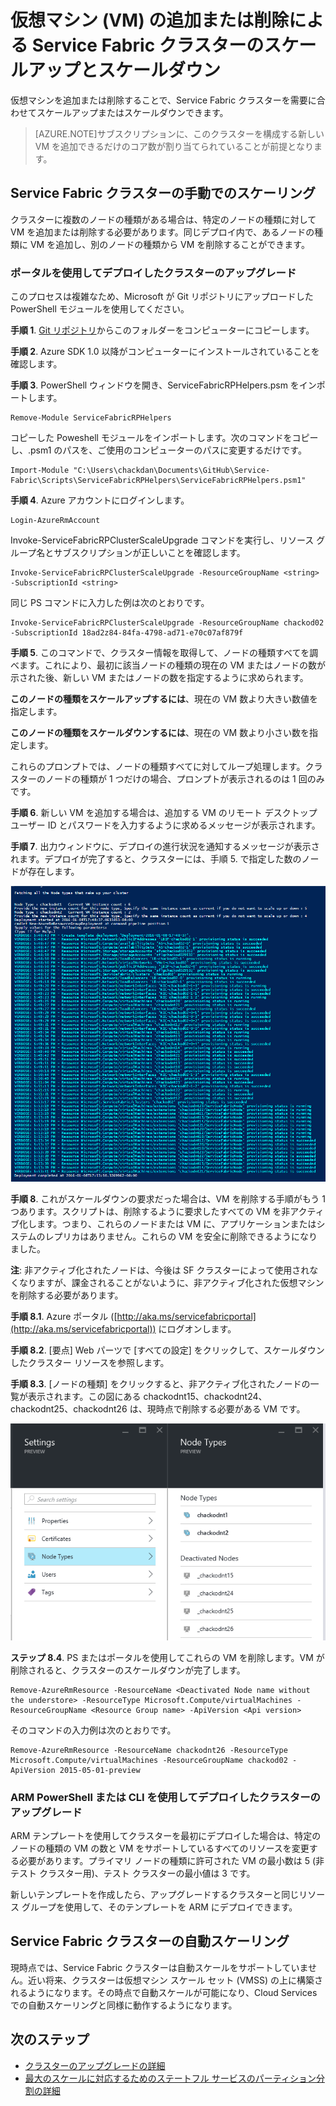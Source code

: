 <properties
   pageTitle="Service Fabric クラスターのスケールアップとスケールダウン | Microsoft Azure"
   description="仮想マシン ノードを追加または削除することで、Service Fabric クラスターを需要に合わせてスケールアップまたはスケールダウンします。"
   services="service-fabric"
   documentationCenter=".net"
   authors="ChackDan"
   manager="timlt"
   editor=""/>

<tags
   ms.service="service-fabric"
   ms.devlang="dotnet"
   ms.topic="article"
   ms.tgt_pltfrm="na"
   ms.workload="na"
   ms.date="01/11/2016"
   ms.author="chackdan"/>

# 仮想マシン (VM) の追加または削除による Service Fabric クラスターのスケールアップとスケールダウン

仮想マシンを追加または削除することで、Service Fabric クラスターを需要に合わせてスケールアップまたはスケールダウンできます。

>[AZURE.NOTE]サブスクリプションに、このクラスターを構成する新しい VM を追加できるだけのコア数が割り当てられていることが前提となります。


## Service Fabric クラスターの手動でのスケーリング

クラスターに複数のノードの種類がある場合は、特定のノードの種類に対して VM を追加または削除する必要があります。同じデプロイ内で、あるノードの種類に VM を追加し、別のノードの種類から VM を削除することができます。

### ポータルを使用してデプロイしたクラスターのアップグレード

このプロセスは複雑なため、Microsoft が Git リポジトリにアップロードした PowerShell モジュールを使用してください。

**手順 1**. [Git リポジトリ](https://github.com/ChackDan/Service-Fabric/tree/master/Scripts/ServiceFabricRPHelpers)からこのフォルダーをコンピューターにコピーします。

**手順 2**. Azure SDK 1.0 以降がコンピューターにインストールされていることを確認します。

**手順 3**. PowerShell ウィンドウを開き、ServiceFabricRPHelpers.psm をインポートします。

```
Remove-Module ServiceFabricRPHelpers
```

コピーした Poweshell モジュールをインポートします。次のコマンドをコピーし、.psm1 のパスを、ご使用のコンピューターのパスに変更するだけです。

```
Import-Module "C:\Users\chackdan\Documents\GitHub\Service-Fabric\Scripts\ServiceFabricRPHelpers\ServiceFabricRPHelpers.psm1"
```

 **手順 4**. Azure アカウントにログインします。

```
Login-AzureRmAccount
```

Invoke-ServiceFabricRPClusterScaleUpgrade コマンドを実行し、リソース グループ名とサブスクリプションが正しいことを確認します。

```
Invoke-ServiceFabricRPClusterScaleUpgrade -ResourceGroupName <string> -SubscriptionId <string>
```

同じ PS コマンドに入力した例は次のとおりです。

```
Invoke-ServiceFabricRPClusterScaleUpgrade -ResourceGroupName chackod02 -SubscriptionId 18ad2z84-84fa-4798-ad71-e70c07af879f
```

  **手順 5**. このコマンドで、クラスター情報を取得して、ノードの種類すべてを調べます。これにより、最初に該当ノードの種類の現在の VM またはノードの数が示された後、新しい VM またはノードの数を指定するように求められます。

 **このノードの種類をスケールアップするには**、現在の VM 数より大きい数値を指定します。

**このノードの種類をスケールダウンするには**、現在の VM 数より小さい数を指定します。

これらのプロンプトでは、ノードの種類すべてに対してループ処理します。クラスターのノードの種類が 1 つだけの場合、プロンプトが表示されるのは 1 回のみです。
 
  **手順 6**. 新しい VM を追加する場合は、追加する VM のリモート デスクトップ ユーザー ID とパスワードを入力するように求めるメッセージが表示されます。
 
**手順 7**. 出力ウィンドウに、デプロイの進行状況を通知するメッセージが表示されます。デプロイが完了すると、クラスターには、手順 5. で指定した数のノードが存在します。


![ScaleupDownPSOut][ScaleupDownPSOut]


**手順 8**. これがスケールダウンの要求だった場合は、VM を削除する手順がもう 1 つあります。スクリプトは、削除するように要求したすべての VM を非アクティブ化します。つまり、これらのノードまたは VM に、アプリケーションまたはシステムのレプリカはありません。これらの VM を安全に削除できるようになりました。

**注**: 非アクティブ化されたノードは、今後は SF クラスターによって使用されなくなりますが、課金されることがないように、非アクティブ化された仮想マシンを削除する必要があります。

**手順 8.1**. Azure ポータル ([http://aka.ms/servicefabricportal](http://aka.ms/servicefabricportal)) にログオンします。

**手順 8.2**. [要点] Web パーツで [すべての設定] をクリックして、スケールダウンしたクラスター リソースを参照します。

**手順 8.3**. [ノードの種類] をクリックすると、非アクティブ化されたノードの一覧が表示されます。この図にある chackodnt15、chackodnt24、chackodnt25、chackodnt26 は、現時点で削除する必要がある VM です。

![DeactivatedNodeList][DeactivatedNodeList]

**ステップ 8.4**. PS またはポータルを使用してこれらの VM を削除します。VM が削除されると、クラスターのスケールダウンが完了します。

```
Remove-AzureRmResource -ResourceName <Deactivated Node name without the understore> -ResourceType Microsoft.Compute/virtualMachines -ResourceGroupName <Resource Group name> -ApiVersion <Api version>
```
そのコマンドの入力例は次のとおりです。

```
Remove-AzureRmResource -ResourceName chackodnt26 -ResourceType Microsoft.Compute/virtualMachines -ResourceGroupName chackod02 -ApiVersion 2015-05-01-preview
```

### ARM PowerShell または CLI を使用してデプロイしたクラスターのアップグレード

ARM テンプレートを使用してクラスターを最初にデプロイした場合は、特定のノードの種類の VM の数と VM をサポートしているすべてのリソースを変更する必要があります。プライマリ ノードの種類に許可された VM の最小数は 5 (非テスト クラスター用)、テスト クラスターの最小値は 3 です。

新しいテンプレートを作成したら、アップグレードするクラスターと同じリソース グループを使用して、そのテンプレートを ARM にデプロイできます。


## Service Fabric クラスターの自動スケーリング

現時点では、Service Fabric クラスターは自動スケールをサポートしていません。近い将来、クラスターは仮想マシン スケール セット (VMSS) の上に構築されるようになります。その時点で自動スケールが可能になり、Cloud Services での自動スケーリングと同様に動作するようになります。


## 次のステップ

- [クラスターのアップグレードの詳細](service-fabric-cluster-upgrade.md)
- [最大のスケールに対応するためのステートフル サービスのパーティション分割の詳細](service-fabric-concepts-partitioning.md)


<!--Image references-->
[ScaleupDownPSOut]: ./media/service-fabric-cluster-scale-up-down/ScaleupDownPSOut.png
[DeactivatedNodeList]: ./media/service-fabric-cluster-scale-up-down/DeactivatedNodeList.png

<!---HONumber=AcomDC_0114_2016-->